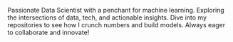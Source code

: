 Passionate Data Scientist with a penchant for machine learning. Exploring the intersections of data, tech, and actionable insights. Dive into my repositories to see how I crunch numbers and build models. Always eager to collaborate and innovate!

<!---
MicahOates/MicahOates is a ✨ special ✨ repository because its `README.md` (this file) appears on your GitHub profile.
You can click the Preview link to take a look at your changes.
--->
